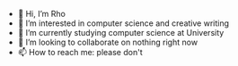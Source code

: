 - 👋 Hi, I’m Rho
- 👀 I’m interested in computer science and creative writing
- 🌱 I’m currently studying computer science at University
- 💞️ I’m looking to collaborate on nothing right now
- 📫 How to reach me: please don't

<!---
MyriadOfSilveredStars/MyriadOfSilveredStars is a ✨ special ✨ repository because its `README.md` (this file) appears on your GitHub profile.
You can click the Preview link to take a look at your changes.
--->
